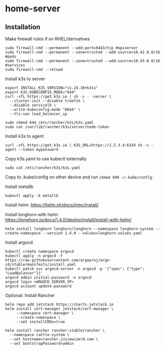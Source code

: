 # home-server

## Installation
Make firewall rules if on RHEL/derivatives
```
sudo firewall-cmd --permanent --add-port=6443/tcp #apiserver
sudo firewall-cmd --permanent --zone=trusted --add-source=10.42.0.0/16 #pods
sudo firewall-cmd --permanent --zone=trusted --add-source=10.43.0.0/16 #services
sudo firewall-cmd --reload
```
Install k3s to server
```
export INSTALL_K3S_VERSION="v1.24.10+k3s1"
export K3S_KUBECONFIG_MODE="644"
curl -sfL https://get.k3s.io | sh -s - -server \
  --cluster-init --disable traefik \
  --disable servicelb \
  --write-kubeconfig-mode "0644" \
  --tls-san load_balancer_ip

sudo chmod 644 /etc/rancher/k3s/k3s.yaml
sudo cat /var/lib/rancher/k3s/server/node-token
```

Install k3s to agent
```
curl -sfL https://get.k3s.io | K3S_URL=https://1.2.3.4:6334 sh -s - agent --token mypassword
```

Copy k3s.yaml to use kubectl externally
```
sudo cat /etc/rancher/k3s/k3s.yaml
```
Copy to .kube/config on other device and run
```chmod 600 ~/.kube/config```

Install metallb
```
kubectl apply -k metallb
```

Install helm: https://helm.sh/docs/intro/install/

Install longhorn with helm: https://longhorn.io/docs/1.4.0/deploy/install/install-with-helm/
```
helm install longhorn longhorn/longhorn --namespace longhorn-system --create-namespace --version 1.4.0 --values=longhorn-values.yaml
```

Install argocd
```
kubectl create namespace argocd
kubectl apply -n argocd -f https://raw.githubusercontent.com/argoproj/argo-cd/stable/manifests/install.yaml
kubectl patch svc argocd-server -n argocd -p '{"spec": {"type": "LoadBalancer"}}'
argocd admin initial-password -n argocd
argocd login <ARGOCD_SERVER_IP>
argocd account update-password
```

Optional: Install Rancher
```
helm repo add jetstack https://charts.jetstack.io
helm install cert-manager jetstack/cert-manager \
     --namespace cert-manager \
     --create-namespace \
     --set installCRDs=true

helm install rancher rancher-stable/rancher \
  --namespace cattle-system \
  --set hostname=rancher.juicewizerd.com \
  --set bootstrapPassword=admin

```
